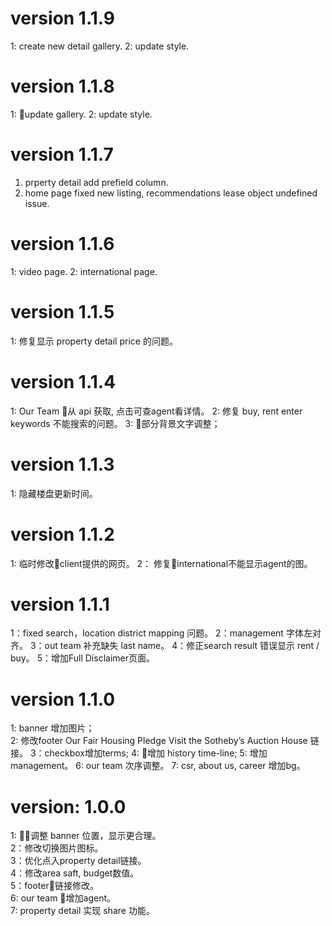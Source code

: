 # version 1.1.9  
1: create new detail gallery.
2: update style. 

# version 1.1.8  
1: update gallery.
2: update style. 

# version 1.1.7  
1. prperty detail add prefield column.
2. home page fixed new listing, recommendations lease object undefined issue.  

# version 1.1.6  
1: video page.
2: international page.

# version 1.1.5  
1: 修复显示 property detail price 的问题。

# version 1.1.4
1: Our Team 从 api 获取, 点击可查agent看详情。
2: 修复 buy, rent enter keywords 不能搜索的问题。
3: 部分背景文字调整；

# version 1.1.3   
1: 隐藏楼盘更新时间。

# version 1.1.2 
1: 临时修改client提供的网页。
2： 修复international不能显示agent的图。

# version 1.1.1
1：fixed search，location district mapping 问题。
2：management 字体左对齐。
3：out team 补充缺失 last name。
4：修正search result 错误显示 rent / buy。
5：增加Full Disclaimer页面。

# version 1.1.0
1: banner 增加图片；  
2: 修改footer Our Fair Housing Pledge Visit the Sotheby’s Auction House 链接。
3：checkbox增加terms;
4: 增加 history time-line;
5: 增加 management。
6: our team 次序调整。
7: csr, about us, career 增加bg。

# version: 1.0.0  
1: 调整 banner 位置，显示更合理。  
2：修改切换图片图标。  
3：优化点入property detail链接。  
4：修改area saft, budget数值。  
5：footer链接修改。  
6: our team 增加agent。  
7: property detail 实现 share 功能。  